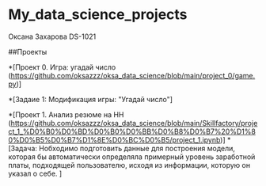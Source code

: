 # My_data_science_projects
Оксана Захарова DS-1021

##Проекты

*[Проект 0. Игра: угадай число (https://github.com/oksazzz/oksa_data_science/blob/main/project_0/game.py)]

*[Задаие 1: Модификация игры: "Угадай число"]


*[Проект 1. Анализ резюме на HH (https://github.com/oksazzz/oksa_data_science/blob/main/Skillfactory/project_1_%D0%B0%D0%BD%D0%B0%D0%BB%D0%B8%D0%B7%20%D1%80%D0%B5%D0%B7%D1%8E%D0%BC%D0%B5/project_1.ipynb)]
*[Задача: Hобходимо подготовить данные для построения модели, которая бы автоматически определяла примерный уровень заработной платы, подходящей пользователю, исходя из информации, которую он указал о себе.  ]